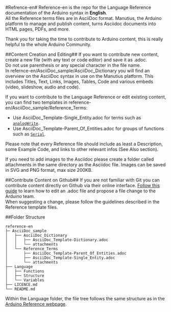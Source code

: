 #Refrence-en#
Reference-en is the repo for the Language Reference documentation of the Arduino syntax in **English**.  
All the Reference terms files are in AsciiDoc format. Manutius, the Arduino platform to manage and publish content, turns Asciidoc documents into HTML pages, PDFs, and more.

Thank you for taking the time to contribute to Arduino content, this is really helpful to the whole Arduino Community.

##Content Creation and Editing##
If you want to contribute new content, create a new file (with any text or code editor) and save it as .adoc.  
Do not use parenthesis or any special character in the file name.  
In refernce-en/AsciiDoc_sample/AsciiDoc_Dictionary you will find an overview on the AsciiDoc syntax in use on the Manutius platform. This includes Titles, Text, Links, Images, Tables, Code and various embeds (video, slideshow, audio and code).

If you want to contribute to the Language Reference or edit existing content, you can find two templates in reference-en/AsciiDoc_sample/Reference_Terms:
* Use AsciiDoc_Template-Single_Entity.adoc for terms such as [`analogWrite`](http://arduino.cc/en/Reference/AnalogWrite).
* Use AsciiDoc_Template-Parent_Of_Entities.adoc for groups of functions such as [`Serial`](http://arduino.cc/en/Reference/Serial).

Please note that every Reference file should include as least a Description, some Example Code, and links to other relevant infos (See Also section). 

If you need to add images to the Asciidoc please create a folder called attachments in the same directory as the Asciidoc file. Images can be saved in SVG and PNG format, max size 200KB.

##Contribute Content on Github##
If you are not familiar with Git you can contribute content directly on Github via their online interface. [Follow this guide](https://help.github.com/articles/editing-files-in-another-user-s-repository/) to learn how to edit an .adoc file and propose a file change to the Arduino team.  
When suggesting a change, please follow the guidelines described in the Reference template files.

##Folder Structure
```
reference-en
├─ AsciiDoc_sample
│   ├── AsciiDoc_Dictionary
│   │   ├── AsciiDoc_Template-Dictionary.adoc
│   │   └── attachments
│   └── Reference_Terms
│       ├── AsciiDoc_Template-Parent_Of_Entities.adoc
│       ├── AsciiDoc_Template-Single_Entity.adoc
│       └── attachments
├── Language
│   ├── Functions
│   ├── Structure
│   └── Variables
├── LICENCE.md
└── README.md

```

Within the Language folder, the file tree follows the same structure as in the [Arduino Reference webpage](http://arduino.cc/en/Reference/HomePage).
